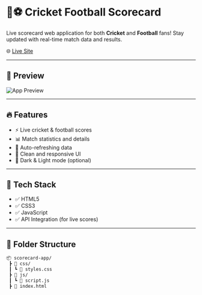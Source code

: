 # 🏏⚽ Cricket Football Scorecard

Live scorecard web application for both **Cricket** and **Football** fans! Stay updated with real-time match data and results.

🌐 [Live Site](https://cricket-football-scorecard.netlify.app/)

---

## 📸 Preview

<!-- Replace this link with your actual screenshot if available -->
![App Preview](https://cricket-football-scorecard.netlify.app/preview.png)

---

## 🔥 Features

- ⚡ Live cricket & football scores
- 📊 Match statistics and details
- 🔁 Auto-refreshing data
- 🎯 Clean and responsive UI
- 🌙 Dark & Light mode (optional)

---

## 🚀 Tech Stack

- ✅ HTML5  
- ✅ CSS3  
- ✅ JavaScript  
- ✅ API Integration (for live scores)

---

## 📁 Folder Structure

```bash
📦 scorecard-app/
 ┣ 📁 css/
 ┃ ┗ 📄 styles.css
 ┣ 📁 js/
 ┃ ┗ 📄 script.js
 ┣ 📄 index.html


